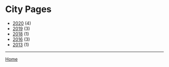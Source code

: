 # City Pages

  * [2020](./city-pages-2020.md/) (4)
  * [2019](./city-pages-2019.md/) (3)
  * [2018](./city-pages-2018.md/) (1)
  * [2016](./city-pages-2016.md/) (3)
  * [2013](./city-pages-2013.md/) (1)

----

[Home](../)
